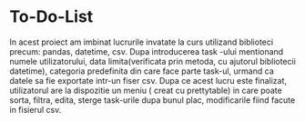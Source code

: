 # To-Do-List

In acest proiect am imbinat lucrurile invatate la curs utilizand biblioteci precum: pandas, datetime, csv. Dupa introducerea task -ului mentionand numele utilizatorului, data limita(verificata prin metoda, cu ajutorul bibliotecii datetime), categoria predefinita din care face parte task-ul, urmand ca datele sa fie exportate intr-un fiser csv. Dupa ce acest lucru este finalizat, utilizatorul are la dispozitie un meniu ( creat cu prettytable) in care poate sorta, filtra, edita, sterge task-urile dupa bunul plac, modificarile fiind facute in fisierul csv.
